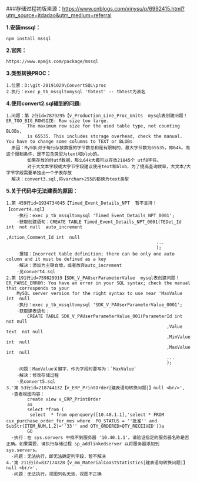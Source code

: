 
###存储过程初版来源：https://www.cnblogs.com/xinysu/p/6992415.html?utm_source=itdadao&utm_medium=referral

**1.安装mssql：**

    npm install mssql
    
**2.官网：**

    https://www.npmjs.com/package/mssql
    
**3.类型转换PROC：**

    1.位置：D:\git-20191029\ConvertSQL\proc
    2.执行：exec p_tb_mssqltomysql 'tbtest' -- tbtest为表名
   
**4.使用convert2.sql碰到的问题:**
    
    1.问题：第 2行id=7879295【v_Production_Line_Proc_Units  mysql表创建问题！ER_TOO_BIG_ROWSIZE: Row size too large. 
            The maximum row size for the used table type, not counting BLOBs, 
            is 65535. This includes storage overhead, check the manual. You have to change some columns to TEXT or BLOBs
      原因：MySQL对于每行存放数据的字节数总和是有限制的，最大字节数为65535，即64k。而这个限制条件，是不包含类型为text和blob的。
            如果存放的时utf数据，那么64k大概可以存放21845个 utf8字符。
            对于大文本字段或大字节字段建议使用text和blob，为了提高查询效率，大文本/大字节字段需要单独出一个子表存放
      解决：convert3.sql,将varchar>255的都换为text类型
      
**5.关于代码中无法建表的原因：**
    
    1.第 459行id=1934734045【Timed_Event_Details_NPT  暂不支持！【convert4.sql】
        ·执行：exec p_tb_mssqltomysql 'Timed_Event_Details_NPT_0001';
        ·获取创建语句：CREATE TABLE Timed_Event_Details_NPT_0001(TEDet_Id int  not null  auto_increment  
                                                             ,Action_Comment_Id int  null  
                                                             ...
                                                             );
        ·报错：Incorrect table definition; there can be only one auto column and it must be defined as a key
        ·解决：添加为主键自增，或者放弃auto_increment
        ·见convert4.sql
    2.第 191行id=759829919【SDK_V_PAUserParameterValue  mysql表创建问题！ER_PARSE_ERROR: You have an error in your SQL syntax; check the manual that corresponds to your 
        MySQL server version for the right syntax to use near 'MaxValue int  null
        ·执行：exec p_tb_mssqltomysql 'SDK_V_PAUserParameterValue_0001';
        ·获取建表语句：
            CREATE TABLE SDK_V_PAUserParameterValue_001(ParameterId int  not null  
                                                                 ,Value text  not null  
                                                                 ,MinValue int  null  
                                                                 ,MaxValue int  null  
                                                                 ...
                                                                 );
        ·问题：MaxValue关键字，作为字段时要写为：`MaxValue`
        ·解决：修改存储过程
        ·见convert5.sql
    3.'第 53行id=218744132【v_ERP_PrintOrder|建表语句转换问题|】null <br/>',
      ·查看视图内容：
            create view v_ERP_PrintOrder
            as
            select *from (
             select  * from openquery([10.40.1.1],'select * FROM cux_purchase_order_for_mes where  PO_STATUS = ''批准'' and SubStr(ITEM_NUM,1,2)=''33'' and QTY_ORDERED>QTY_RECEIVED'))a
            GO                                          
      ·执行：在 sys.servers 中找不到服务器 '10.40.1.1'。请验证指定的服务器名称是否正确。如果需要，请执行存储过程 sp_addlinkedserver 以将服务器添加到 sys.servers。
      ·问题：无法执行，即无法确定列字段，暂不解决
    4.'第 211行id=837174328【v_mm_MaterialCoastStatistics|建表语句转换问题|】null <br/>',
      ·问题：无法执行，视图列名无效，视图不正确
    
